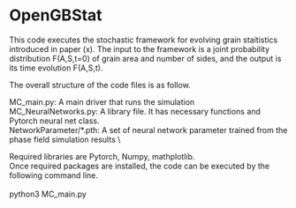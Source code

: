 # OpenGBStat

This code executes the stochastic framework for evolving grain staitistics introduced in paper (x). 
The input to the framework is a joint probability distribution F(A,S,t=0) of grain area
and number of sides, and the output is its time evolution F(A,S,t).

The overall structure of the code files is as follow. 

MC_main.py: A main driver that runs the simulation \
MC_NeuralNetworks.py: A library file. It has necessary functions and Pytorch neural net class. \
NetworkParameter/*.pth: A set of neural network parameter trained from the phase field simulation results \

Required libraries are Pytorch, Numpy, mathplotlib.\
Once required packages are installed, the code can be executed by the following command line. \
\
python3 MC_main.py

